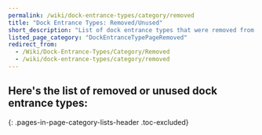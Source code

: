 ```yaml
---
permalink: /wiki/dock-entrance-types/category/removed
title: "Dock Entrance Types: Removed/Unused"
short_description: "List of dock entrance types that were removed from the game or are unused but are still in the game"
listed_page_category: "DockEntranceTypePageRemoved"
redirect_from:
  - /Wiki/Dock-Entrance-Types/Category/Removed
  - /wiki/dock-entrance-types/category/removed
---
```


## Here's the list of removed or unused dock entrance types:
{: .pages-in-page-category-lists-header .toc-excluded}